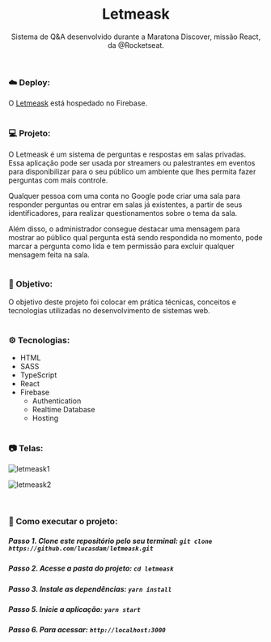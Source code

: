<h1 align="center">Letmeask</h1>
<p align="center">Sistema de Q&A desenvolvido durante a Maratona Discover, missão React, da @Rocketseat.</p> <br />


### ☁️ Deploy:
O <a href="https://letmeask-a9c83.web.app">Letmeask</a> está hospedado no Firebase.
<br /> <br />

### 💻 Projeto:
O Letmeask é um sistema de perguntas e respostas em salas privadas. Essa aplicação pode ser usada por streamers ou palestrantes em eventos para disponibilizar para o seu público um ambiente que lhes permita fazer perguntas com mais controle.

Qualquer pessoa com uma conta no Google pode criar uma sala para responder perguntas ou entrar em salas já existentes, a partir de seus identificadores, para realizar questionamentos sobre o tema da sala.

Além disso, o administrador consegue destacar uma mensagem para mostrar ao público qual pergunta está sendo respondida no momento, pode marcar a pergunta como lida e tem permissão para excluir qualquer mensagem feita na sala.
<br /> <br />

### 🎯 Objetivo:
O objetivo deste projeto foi colocar em prática técnicas, conceitos e tecnologias utilizadas no desenvolvimento de sistemas web.
<br /> <br />

### ⚙️ Tecnologias:
- HTML
- SASS
- TypeScript
- React
- Firebase
    - Authentication
    - Realtime Database
    - Hosting
<br /> <br />

### 📷 Telas:
![letmeask1](https://user-images.githubusercontent.com/54273070/161590735-4c33e189-0c90-4ef8-9754-94c12a9ef27d.jpg)

![letmeask2](https://user-images.githubusercontent.com/54273070/161590782-911d2451-a914-44fc-9553-d1f774937aab.jpg)

<br />

### 📂 Como executar o projeto:

##### Passo 1. Clone este repositório pelo seu terminal: `git clone https://github.com/lucasdam/letmeask.git`

##### Passo 2. Acesse a pasta do projeto: `cd letmeask`

##### Passo 3. Instale as dependências: `yarn install`

##### Passo 5. Inicie a aplicação: `yarn start`

##### Passo 6. Para acessar: `http://localhost:3000`